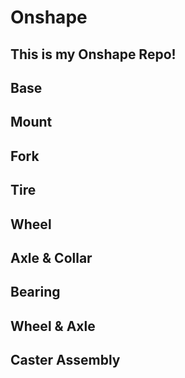 # Onshape
## This is my Onshape Repo!
## Base
## Mount
## Fork
## Tire
## Wheel
## Axle & Collar
## Bearing
## Wheel & Axle
## Caster Assembly
